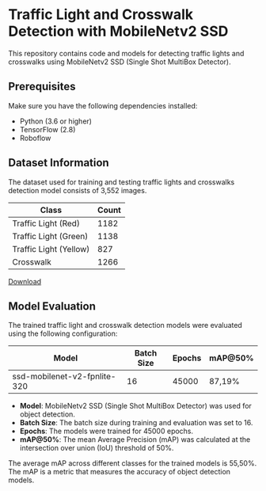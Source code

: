 # Traffic Light and Crosswalk Detection with MobileNetv2 SSD


This repository contains code and models for detecting traffic lights and crosswalks using MobileNetv2 SSD (Single Shot MultiBox Detector). 

## Prerequisites
Make sure you have the following dependencies installed:
* Python (3.6 or higher)
* TensorFlow (2.8)
* Roboflow
 

## Dataset Information
The dataset used for training and testing traffic lights and crosswalks detection model consists of 3,552 images.

| Class                  	| Count 	|
|------------------------	|-------	|
| Traffic Light (Red)    	| 1182  	|
| Traffic Light (Green)  	| 1138  	|
| Traffic Light (Yellow) 	| 827   	|
| Crosswalk              	| 1266  	|

[Download](https://universe.roboflow.com/shipdataset/blind-cross-street-helper)

## Model Evaluation
The trained traffic light and crosswalk detection models were evaluated using the following configuration:

| Model        | Batch Size | Epochs | mAP@50% |
|--------------|------------|--------|---------|
| ssd-mobilenet-v2-fpnlite-320 | 16          | 45000     | 87,19%    |


- **Model**: MobileNetv2 SSD (Single Shot MultiBox Detector) was used for object detection.
- **Batch Size**: The batch size during training and evaluation was set to 16.
- **Epochs**: The models were trained for 45000 epochs.
- **mAP@50%**: The mean Average Precision (mAP) was calculated at the intersection over union (IoU) threshold of 50%.

The average mAP across different classes for the trained models is 55,50%. The mAP is a metric that measures the accuracy of object detection models.


